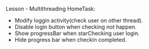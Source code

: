 Lesson - Multithreading
HomeTask:
 - Modify loggin activity(check user on other thread).
 - Disable login button when checking not happen.
 - Show progressBar when starChecking user login.
 - Hide progress bar when checkin completed.
